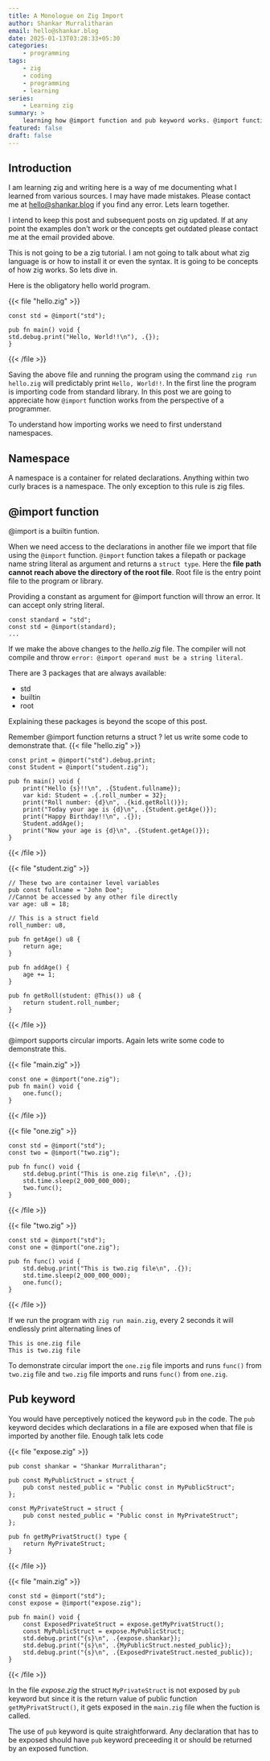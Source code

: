 ```yaml
---
title: A Monologue on Zig Import
author: Shankar Murralitharan
email: hello@shankar.blog
date: 2025-01-13T03:28:33+05:30
categories:
    - programming
tags:
    - zig
    - coding
    - programming
    - learning
series:
    - Learning zig
summary: >
    learning how @import function and pub keyword works. @import function is used to import declaration from other file sources. Pub keyword is used to expose declarations from one file to another on import.
featured: false
draft: false
---
```


## Introduction

I am learning zig and writing here is a way of me documenting what I learned from various sources. I may have made mistakes. Please contact me at [hello@shankar.blog](mailto:hello@shankar.blog) if you find any error. Lets learn together.

I intend to keep this post and subsequent posts on zig updated. If at any point the examples don't work or the concepts get outdated please contact me at the email provided above.

This is not going to be a zig tutorial. I am not going to talk about what zig language is or how to install it or even the syntax. It is going to be concepts of how zig works. So lets dive in.

Here is the obligatory hello world program.

{{< file "hello.zig" >}}
```zig
const std = @import("std");

pub fn main() void {
std.debug.print("Hello, World!!\n"), .{});
}
```
{{< /file >}}

Saving the above file and running the program using the command `zig run hello.zig` will predictably print `Hello, World!!`. In the first line the program is importing code from standard library. In this post we are going to appreciate how `@import` function works from the perspective of a programmer.

To understand how importing works we need to first understand namespaces.

## Namespace

A namespace is a container for related declarations. Anything within two curly braces is a namespace. The only exception to this rule is zig files.

## @import function

@import is a builtin funtion.

When we need access to the declarations in another file we import that file using the `@import` function. `@import` function takes a filepath or package name string literal as argument and returns a `struct type`. Here the **file path cannot reach above the directory of the root file**. Root file is the entry point file to the program or library.

Providing a constant as argument for @import function will throw an error. It can accept only string literal.

```zig
const standard = "std";
const std = @import(standard);
...
```

If we make the above changes to the _hello.zig_ file. The compiler will not compile and throw `error: @import operand must be a string literal`.

There are 3 packages that are always available:
* std
* builtin
* root

Explaining these packages is beyond the scope of this post.

Remember @import function returns a struct ? let us write some code to demonstrate that.
{{< file "hello.zig" >}}
```zig
const print = @import("std").debug.print;
const Student = @import("student.zig");

pub fn main() void {
    print("Hello {s}!!\n", .{Student.fullname});
    var kid: Student = .{.roll_number = 32};
    print("Roll number: {d}\n", .{kid.getRoll()});
    print("Today your age is {d}\n", .{Student.getAge()});
    print("Happy Birthday!!\n", .{});
    Student.addAge();
    print("Now your age is {d}\n", .{Student.getAge()});
}
```
{{< /file >}}

{{< file "student.zig" >}}
```zig
// These two are container level variables
pub const fullname = "John Doe";
//Cannot be accessed by any other file directly
var age: u8 = 18;

// This is a struct field
roll_number: u8,

pub fn getAge() u8 {
    return age;
}

pub fn addAge() {
    age += 1;
}

pub fn getRoll(student: @This()) u8 {
    return student.roll_number;
}
```
{{< /file >}}

@import supports circular imports. Again lets write some code to demonstrate this.

{{< file "main.zig" >}}
```zig
const one = @import("one.zig");
pub fn main() void {
    one.func();
}
```
{{< /file >}}

{{< file "one.zig" >}}
```zig
const std = @import("std");
const two = @import("two.zig");

pub fn func() void {
    std.debug.print("This is one.zig file\n", .{});
    std.time.sleep(2_000_000_000);
    two.func();
}
```
{{< /file >}}

{{< file "two.zig" >}}
```zig
const std = @import("std");
const one = @import("one.zig");

pub fn func() void {
    std.debug.print("This is two.zig file\n", .{});
    std.time.sleep(2_000_000_000);
    one.func();
}
```
{{< /file >}}

If we run the program with `zig run main.zig`, every 2 seconds it will endlessly print alternating lines of

```
This is one.zig file
This is two.zig file
```

To demonstrate circular import the `one.zig` file imports and runs `func()` from `two.zig` file and `two.zig` file imports and runs `func()` from `one.zig`.

## Pub keyword

You would have perceptively noticed the keyword `pub` in the code. The `pub` keyword decides which declarations in a file are exposed when that file is imported by another file. Enough talk lets code

{{< file "expose.zig" >}}
```zig
pub const shankar = "Shankar Murralitharan";

pub const MyPublicStruct = struct {
    pub const nested_public = "Public const in MyPublicStruct";
};

const MyPrivateStruct = struct {
    pub const nested_public = "Public const in MyPrivateStruct";
};

pub fn getMyPrivatStruct() type {
    return MyPrivateStruct;
}
```
{{< /file >}}

{{< file "main.zig" >}}
```zig
const std = @import("std");
const expose = @import("expose.zig");

pub fn main() void {
    const ExposedPrivateStruct = expose.getMyPrivatStruct();
    const MyPublicStruct = expose.MyPublicStruct;
    std.debug.print("{s}\n", .{expose.shankar});
    std.debug.print("{s}\n", .{MyPublicStruct.nested_public});
    std.debug.print("{s}\n", .{ExposedPrivateStruct.nested_public});
}
```
{{< /file >}}

In the file _expose.zig_ the struct `MyPrivateStruct` is not exposed by `pub` keyword but since it is the return value of public function `getMyPrivatStruct()`, it gets exposed in the `main.zig` file when the fuction is called.

The use of `pub` keyword is quite straightforward. Any declaration that has to be exposed should have `pub` keyword preceeding it or should be returned by an exposed function.